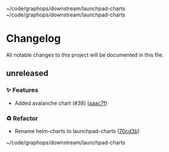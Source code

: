 ~/code/graphops/downstream/launchpad-charts ~/code/graphops/downstream/launchpad-charts
# Changelog

All notable changes to this project will be documented in this file.

## unreleased

### <!-- 0 -->✨ Features

- Added avalanche chart (#38) ([aaac7f](https://github.com/graphops/launchpad-charts/commit/aaac7ffbbecf4eeee168d3c8abe4bb3ea7750e0c))

### <!-- 2 -->♻️ Refactor

- Rename helm-charts to launchpad-charts ([70cd3b](https://github.com/graphops/launchpad-charts/commit/70cd3b7aed214e314ec0534bf845d687efab41d8))

~/code/graphops/downstream/launchpad-charts
